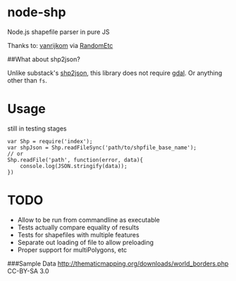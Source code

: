 node-shp
========

Node.js shapefile parser in pure JS

Thanks to:
[vanrijkom](http://code.google.com/p/vanrijkom-flashlibs/)
via [RandomEtc](https://github.com/RandomEtc/shapefile-js)


##What about shp2json?

Unlike substack's [shp2json](https://github.com/substack/shp2json), this library does not require [gdal](http://www.gdal.org/). Or anything other than `fs`.



Usage
===================
still in testing stages

   	var Shp = require('index');
   	var shpJson = Shp.readFileSync('path/to/shpfile_base_name');
   	// or
   	Shp.readFile('path', function(error, data){
	   	console.log(JSON.stringify(data));
   	})

TODO
====
 - Allow to be run from commandline as executable
 - Tests actually compare equality of results
 - Tests for shapefiles with multiple features
 - Separate out loading of file to allow preloading
 - Proper support for multiPolygons, etc

###Sample Data
http://thematicmapping.org/downloads/world_borders.php CC-BY-SA 3.0
